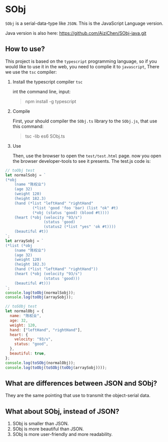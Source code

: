 # SObj

`SObj` is a serial-data-type like `JSON`.
This is the JavaScript Language version.

Java version is also here: https://github.com/AiziChen/SObj-java.git

## How to use?

This project is based on the `typescript` programming language, so if you would like to use it in the web, you need to complie it to `javascript`, There we use the `tsc` compiler:

1. Install the typescript compiler `tsc`

   int the command line, input:

   > npm install -g typescript

2. Compile

   First, your should compiler the `SObj.ts` library to the `SObj.js`, that use this command:

   > tsc -lib es6 SObj.ts

3. Use

   Then, use the browser to open the `test/test.html` page. now you open the browser developer-tools to see it presents.
   The test.js code is:

```javascript
// toObj test
let normalSobj = `
(*obj
    (name "陈权业")
    (age 32)
    (weight 120)
    (height 182.3)
    (hand (*list "leftHand" "rightHand"
            (*list 'good 'foo 'bar) (list "ok" #t)
            (*obj (status 'good) (blood #t))))
    (heart (*obj (velocity "93/s")
                 (status 'good)
                 (status2 (*list "yes" 'ok #t))))
    (beautiful #t))
`;
let arraySobj = `
(*list (*obj
    (name "陈权业")
    (age 32)
    (weight 120)
    (height 182.3)
    (hand (*list "leftHand" "rightHand"))
    (heart (*obj (velocity "93/s")
                 (status 'good)))
    (beautiful #t)))
`;
console.log(toObj(normalSobj));
console.log(toObj(arraySobj));

// toSObj test
let normalObj = {
  name: "陈权业",
  age: 32,
  weight: 120,
  hand: ["leftHand", "rightHand"],
  heart: {
    velocity: "93/s",
    status: "good",
  },
  beautiful: true,
};
console.log(toSObj(normalObj));
console.log(toObj(toSObj(toObj(arraySobj))));
```


## What are differences between JSON and SObj?

They are the same pointing that use to transmit the object-serial data.

## What about SObj, instead of JSON?

1. SObj is smaller than JSON.
2. SObj is more beautiful than JSON.
3. SObj is more user-friendly and more readability.
